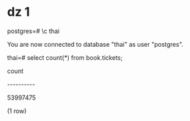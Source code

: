 # dz 1
postgres=# \\c thai 

You are now connected to database "thai" as user "postgres".

thai=# select count(\*) from book.tickets;

  count   

\----------

 53997475

(1 row)
